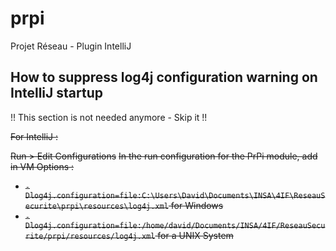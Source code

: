 # prpi

Projet Réseau - Plugin IntelliJ


## How to suppress log4j configuration warning on IntelliJ startup

!! This section is not needed anymore - Skip it !!

~~For IntelliJ :~~

~~Run > Edit Configurations~~
~~In the run configuration for the PrPi module, add in VM Options :~~
* ~~`-Dlog4j.configuration=file:C:\Users\David\Documents\INSA\4IF\ReseauSecurite\prpi\resources\log4j.xml` for Windows~~
* ~~`-Dlog4j.configuration=file:/home/david/Documents/INSA/4IF/ReseauSecurite/prpi/resources/log4j.xml` for a UNIX System~~
